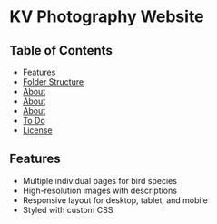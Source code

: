 # KV Photography Website


## Table of Contents
- [Features](#features)
- [Folder Structure](#folder-structure)
- [About](#about.html)
- [About](#about.html)
-  [About](#about.html)
- [To Do](#to-do)
- [License](#license)

## Features
- Multiple individual pages for bird species
- High-resolution images with descriptions
- Responsive layout for desktop, tablet, and mobile
- Styled with custom CSS

